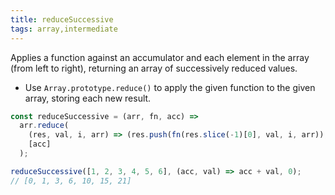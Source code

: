 ```yaml
---
title: reduceSuccessive
tags: array,intermediate
---
```


Applies a function against an accumulator and each element in the array (from left to right), returning an array of successively reduced values.

- Use `Array.prototype.reduce()` to apply the given function to the given array, storing each new result.

```js
const reduceSuccessive = (arr, fn, acc) =>
  arr.reduce(
    (res, val, i, arr) => (res.push(fn(res.slice(-1)[0], val, i, arr)), res),
    [acc]
  );
```

```js
reduceSuccessive([1, 2, 3, 4, 5, 6], (acc, val) => acc + val, 0);
// [0, 1, 3, 6, 10, 15, 21]
```
